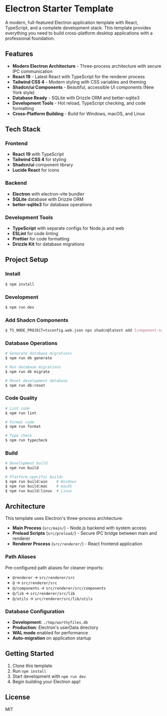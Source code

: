 # Electron Starter Template

A modern, full-featured Electron application template with React, TypeScript, and a complete development stack. This template provides everything you need to build cross-platform desktop applications with a professional foundation.

## Features

- **Modern Electron Architecture** - Three-process architecture with secure IPC communication
- **React 19** - Latest React with TypeScript for the renderer process
- **Tailwind CSS 4** - Modern styling with CSS variables and theming
- **Shadcn/ui Components** - Beautiful, accessible UI components (New York style)
- **Database Ready** - SQLite with Drizzle ORM and better-sqlite3
- **Development Tools** - Hot reload, TypeScript checking, and code formatting
- **Cross-Platform Building** - Build for Windows, macOS, and Linux

## Tech Stack

### Frontend

- **React 19** with TypeScript
- **Tailwind CSS 4** for styling
- **Shadcn/ui** component library
- **Lucide React** for icons

### Backend

- **Electron** with electron-vite bundler
- **SQLite** database with Drizzle ORM
- **better-sqlite3** for database operations

### Development Tools

- **TypeScript** with separate configs for Node.js and web
- **ESLint** for code linting
- **Prettier** for code formatting
- **Drizzle Kit** for database migrations

## Project Setup

### Install

```bash
$ npm install
```

### Development

```bash
$ npm run dev
```

### Add Shadcn Components

```bash
$ TS_NODE_PROJECT=tsconfig.web.json npx shadcn@latest add [component-name]
```

### Database Operations

```bash
# Generate database migrations
$ npm run dk generate

# Run database migrations
$ npm run dk migrate

# Reset development database
$ npm run db:reset
```

### Code Quality

```bash
# Lint code
$ npm run lint

# Format code
$ npm run format

# Type check
$ npm run typecheck
```

### Build

```bash
# Development build
$ npm run build

# Platform-specific builds
$ npm run build:win    # Windows
$ npm run build:mac    # macOS
$ npm run build:linux  # Linux
```

## Architecture

This template uses Electron's three-process architecture:

- **Main Process** (`src/main/`) - Node.js backend with system access
- **Preload Scripts** (`src/preload/`) - Secure IPC bridge between main and renderer
- **Renderer Process** (`src/renderer/`) - React frontend application

### Path Aliases

Pre-configured path aliases for cleaner imports:

- `@renderer` → `src/renderer/src`
- `@` → `src/renderer/src`
- `@/components` → `src/renderer/src/components`
- `@/lib` → `src/renderer/src/lib`
- `@/utils` → `src/renderer/src/lib/utils`

### Database Configuration

- **Development**: `./tmp/worthyfiles.db`
- **Production**: Electron's userData directory
- **WAL mode** enabled for performance
- **Auto-migration** on application startup

## Getting Started

1. Clone this template
2. Run `npm install`
3. Start development with `npm run dev`
4. Begin building your Electron app!

## License

MIT
